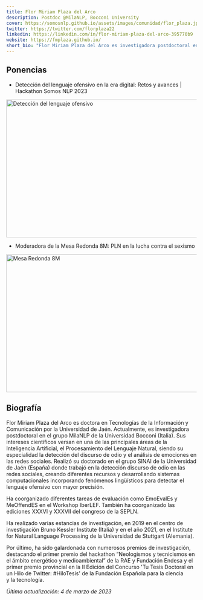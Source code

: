 ```yaml
---
title: Flor Miriam Plaza del Arco
description: Postdoc @MilaNLP, Bocconi University
cover: https://somosnlp.github.io/assets/images/comunidad/flor_plaza.jpg
twitter: https://twitter.com/florplaza22
linkedin: https://linkedin.com/in/flor-miriam-plaza-del-arco-395770b9
website: https://fmplaza.github.io/
short_bio: "Flor Miriam Plaza del Arco es investigadora postdoctoral en el grupo MilaNLP en la Universidad Bocconi (Italia). Su especialidad dentro del área del PLN es la detección del discurso de odio y el análisis de emociones en las redes sociales. Ha participado en diferentes campañas de evaluación para la detección de comportamientos inapropiados como la misoginia o el sexismo. Es miembro de la Sociedad Española para el Procesamiento del Lenguaje Natural, la red PLN.net y la comunidad DiverTLes."
---
```


## Ponencias

- Detección del lenguaje ofensivo en la era digital: Retos y avances | Hackathon Somos NLP 2023

<a href="/hackathon/deteccion-del-lenguaje-ofensivo" target="_blank">
    <img alt="Detección del lenguaje ofensivo" width="650" height="365"
        src="https://somosnlp.github.io/assets/images/eventos/230404_deteccion_del_lenguaje_ofensivo.jpg" />
</a>

- Moderadora de la Mesa Redonda 8M: PLN en la lucha contra el sexismo

<a href="https://www.youtube.com/watch?v=5fOiLWXQ78c&list=PLTA-KAy8nxaCGGYz5CWiLZNzc31ilPDyI"
    target="_blank">
    <img alt="Mesa Redonda 8M" width="650" height="365"
        src="https://somosnlp.github.io/assets/images/eventos/230309_mesa_redonda_8m.jpg" />
</a>

## Biografía

Flor Miriam Plaza del Arco es doctora en Tecnologías de la Información y Comunicación por la Universidad de Jaén. Actualmente, es investigadora postdoctoral en el grupo MilaNLP de la Universidad Bocconi (Italia). Sus intereses científicos versan en una de las principales áreas de la Inteligencia Artificial, el Procesamiento del Lenguaje Natural, siendo su especialidad la detección del discurso de odio y el análisis de emociones en las redes sociales. Realizó su doctorado en el grupo SINAI de la Universidad de Jaén (España) donde trabajó en la detección discurso de odio en las redes sociales, creando diferentes recursos y desarrollando sistemas computacionales incorporando fenómenos lingüísticos para detectar el lenguaje ofensivo con mayor precisión.

Ha coorganizado diferentes tareas de evaluación como EmoEvalEs y MeOffendES en el Workshop IberLEF. También ha coorganizado las ediciones XXXVI y XXXVII del congreso de la SEPLN.

Ha realizado varias estancias de investigación, en 2019 en el centro de investigación Bruno Kessler Institute (Italia) y en el año 2021, en el Institute for Natural Language Processing de la Universidad de Stuttgart (Alemania).

Por último, ha sido galardonada con numerosos premios de investigación, destacando el primer premio del hackathon “Neologismos y tecnicismos en el ámbito energético y medioambiental” de la RAE y Fundación Endesa y el primer premio provincial en la II Edición del Concurso 'Tu Tesis Doctoral en un Hilo de Twitter: #HiloTesis' de la Fundación Española para la ciencia y la tecnología.

*Última actualización: 4 de marzo de 2023*